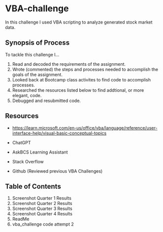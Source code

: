 # VBA-challenge

In this challenge I used VBA scripting to analyze generated stock market data.





## Synopsis of Process

To tackle this challenge I...

1. Read and decoded the requirements of the assignment.
2. Wrote (commented) the steps and processes needed to accomplish the goals of the assignment.
3. Looked back at Bootcamp class activites to find code to accomplish processes.
4. Researched the resources listed below to find addtional, or more elegant, code.
5. Debugged and resubmitted code.
   



## Resources


+ https://learn.microsoft.com/en-us/office/vba/language/reference/user-interface-help/visual-basic-conceptual-topics   

+ ChatGPT
   
+ AskBCS Learning Assistant
   
+ Stack Overflow
   
+ Github (Reviewed previous VBA Challenges)






## Table of Contents

1. Screenshot Quarter 1 Results
2. Screenshot Quarter 2 Results
3. Screenshot Quarter 3 Results
4. Screenshot Quarter 4 Results
5. ReadMe
6. vba_challenge code attempt 2






